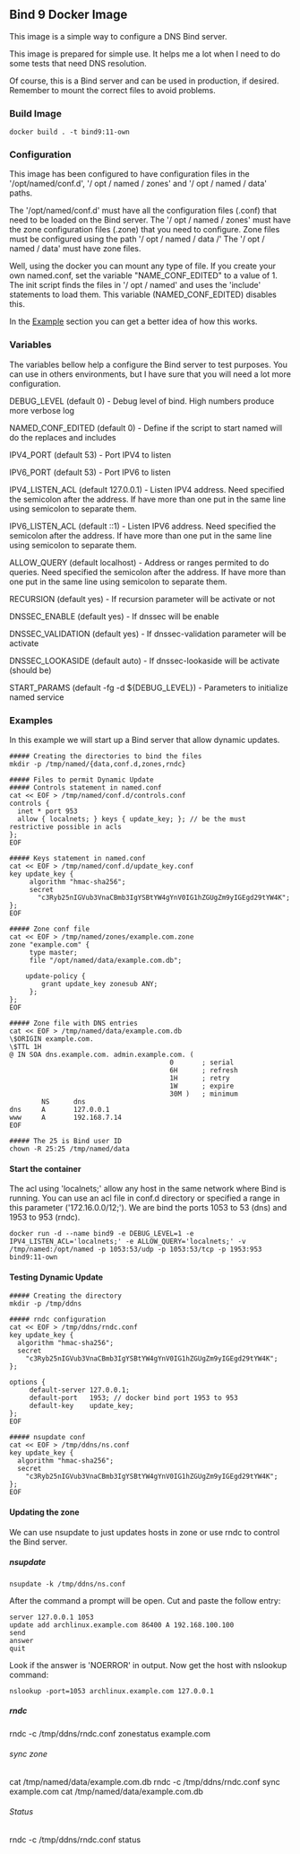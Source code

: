 ## Bind 9 Docker Image

This image is a simple way to configure a DNS Bind server.

This image is prepared for simple use. It helps me a lot when I need to do some tests that need DNS resolution.

Of course, this is a Bind server and can be used in production, if desired. Remember to mount the correct files to avoid problems.

### Build Image

```
docker build . -t bind9:11-own
```

### Configuration
This image has been configured to have configuration files in the '/opt/named/conf.d', '/ opt / named / zones' and '/ opt / named / data' paths.

The '/opt/named/conf.d' must have all the configuration files (.conf) that need to be loaded on the Bind server.
The '/ opt / named / zones' must have the zone configuration files (.zone) that you need to configure. Zone files must be configured using the path '/ opt / named / data /'
The '/ opt / named / data' must have zone files.

Well, using the docker you can mount any type of file. If you create your own named.conf, set the variable "NAME_CONF_EDITED" to a value of 1. The init script finds the files in '/ opt / named' and uses the 'include' statements to load them. This variable (NAMED_CONF_EDITED) disables this.

In the [Example](#Example) section you can get a better idea of how this works.

### Variables

The variables bellow help a configure the Bind server to test purposes. You can use in others environments, but I have sure that you will need a lot more configuration.

DEBUG_LEVEL (default 0) - Debug level of bind. High numbers produce more verbose log

NAMED_CONF_EDITED (default 0) - Define if the script to start named will do the replaces and includes

IPV4_PORT (default 53) - Port IPV4 to listen 

IPV6_PORT (default 53) - Port IPV6 to listen

IPV4_LISTEN_ACL (default 127.0.0.1) - Listen IPV4 address. Need specified the semicolon after the address. If have more than one put in the same line using semicolon to separate them.

IPV6_LISTEN_ACL (default ::1) - Listen IPV6 address. Need specified the semicolon after the address. If have more than one put in the same line using semicolon to separate them.

ALLOW_QUERY (default localhost) - Address or ranges permited to do queries. Need specified the semicolon after the address. If have more than one put in the same line using semicolon to separate them.

RECURSION (default yes) - If recursion parameter will be activate or not

DNSSEC_ENABLE (default yes) - If dnssec will be enable

DNSSEC_VALIDATION (default yes) - If dnssec-validation parameter will be activate

DNSSEC_LOOKASIDE (default auto) - If dnssec-lookaside will be activate (should be)

START_PARAMS (default -fg -d ${DEBUG_LEVEL}) - Parameters to initialize named service

### Examples

In this example we will start up a Bind server that allow dynamic updates.

```
##### Creating the directories to bind the files
mkdir -p /tmp/named/{data,conf.d,zones,rndc}

##### Files to permit Dynamic Update
##### Controls statement in named.conf
cat << EOF > /tmp/named/conf.d/controls.conf
controls {
  inet * port 953
  allow { localnets; } keys { update_key; }; // be the must restrictive possible in acls
};
EOF

##### Keys statement in named.conf
cat << EOF > /tmp/named/conf.d/update_key.conf
key update_key {
     algorithm "hmac-sha256";
     secret
       "c3Ryb25nIGVub3VnaCBmb3IgYSBtYW4gYnV0IG1hZGUgZm9yIGEgd29tYW4K";
};
EOF

##### Zone conf file
cat << EOF > /tmp/named/zones/example.com.zone
zone "example.com" {
     type master;
     file "/opt/named/data/example.com.db";
     
    update-policy {
        grant update_key zonesub ANY;
     };
};
EOF

##### Zone file with DNS entries
cat << EOF > /tmp/named/data/example.com.db
\$ORIGIN example.com.
\$TTL 1H
@ IN SOA dns.example.com. admin.example.com. (
                                        0       ; serial
                                        6H      ; refresh
                                        1H      ; retry
                                        1W      ; expire
                                        30M )   ; minimum
        NS      dns
dns     A       127.0.0.1
www     A       192.168.7.14
EOF

##### The 25 is Bind user ID
chown -R 25:25 /tmp/named/data
```

#### Start the container
The acl using 'localnets;' allow any host in the same network where Bind is running. You can use an acl file in conf.d directory or specified a range in this parameter ('172.16.0.0/12;').
We are bind the ports 1053 to 53 (dns) and 1953 to 953 (rndc).
```
docker run -d --name bind9 -e DEBUG_LEVEL=1 -e IPV4_LISTEN_ACL='localnets;' -e ALLOW_QUERY='localnets;' -v /tmp/named:/opt/named -p 1053:53/udp -p 1053:53/tcp -p 1953:953 bind9:11-own
```

#### Testing Dynamic Update
```
##### Creating the directory
mkdir -p /tmp/ddns

##### rndc configuration
cat << EOF > /tmp/ddns/rndc.conf
key update_key {
  algorithm "hmac-sha256";
  secret
    "c3Ryb25nIGVub3VnaCBmb3IgYSBtYW4gYnV0IG1hZGUgZm9yIGEgd29tYW4K";
};

options {
     default-server 127.0.0.1;
     default-port   1953; // docker bind port 1953 to 953
     default-key    update_key;
};
EOF

##### nsupdate conf
cat << EOF > /tmp/ddns/ns.conf
key update_key {
  algorithm "hmac-sha256";
  secret
    "c3Ryb25nIGVub3VnaCBmb3IgYSBtYW4gYnV0IG1hZGUgZm9yIGEgd29tYW4K";
};
EOF
```

#### Updating the zone
We can use nsupdate to just updates hosts in zone or use rndc to control the Bind server.

##### nsupdate
```
nsupdate -k /tmp/ddns/ns.conf
```
After the command a prompt will be open. Cut and paste the follow entry:
```
server 127.0.0.1 1053
update add archlinux.example.com 86400 A 192.168.100.100
send
answer
quit
```

Look if the answer is 'NOERROR' in output. Now get the host with nslookup command:
```
nslookup -port=1053 archlinux.example.com 127.0.0.1
```

##### rndc
rndc -c /tmp/ddns/rndc.conf zonestatus example.com

###### sync zone
cat /tmp/named/data/example.com.db
rndc -c /tmp/ddns/rndc.conf sync example.com
cat /tmp/named/data/example.com.db

###### Status
rndc -c /tmp/ddns/rndc.conf status